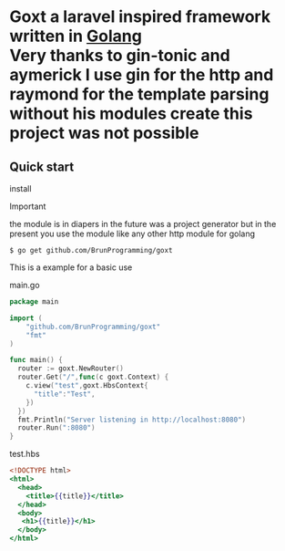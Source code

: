 <h1 style="text-align">
    Goxt a laravel inspired framework written in <a href="https://go.dev">Golang</a>
    <br>Very thanks to gin-tonic and aymerick I use gin for the http and raymond for the template parsing without his modules create this project was not possible
</h1>

## Quick start

install 
> [!IMPORTANT]
> the module is in diapers in the future was a project generator but in the present you use the module like any other http module for golang

    $ go get github.com/BrunProgramming/goxt

This is a example for a basic use

main.go
```go
package main

import (
    "github.com/BrunProgramming/goxt"
    "fmt"
)

func main() {
  router := goxt.NewRouter()
  router.Get("/",func(c goxt.Context) { 
    c.view("test",goxt.HbsContext{
      "title":"Test",
    })
  })
  fmt.Println("Server listening in http://localhost:8080")
  router.Run(":8080")
}
```

test.hbs
```hbs
<!DOCTYPE html>
<html>
  <head>
    <title>{{title}}</title>
  </head>
  <body>
   <h1>{{title}}</h1>
  </body>
</html>
```

